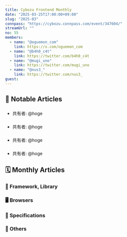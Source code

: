 ```yaml
---
title: Cybozu Frontend Monthly
date: "2025-03-25T17:00:00+09:00"
slug: "2025-03"
connpass: "https://cybozu.connpass.com/event/347604/"
streamUrl: ""
no: 55
members:
  - name: "@oguemon_com"
    link: https://x.com/oguemon_com
  - name: "@b4h0_c4t"
    link: https://twitter.com/b4h0_c4t
  - name: "@mugi_uno"
    link: https://twitter.com/mugi_uno
  - name: "@nus3_"
    link: https://twitter.com/nus3_
guest:
---
```


## 👀 Notable Articles

### []()

- 共有者: @hoge

### []()

- 共有者: @hoge

### []()

- 共有者: @hoge

### []()

- 共有者: @hoge

## 🗓 Monthly Articles

### 📖 Framework, Library

### 🖥 Browsers

### 📝 Specifications

### 🦆 Others
